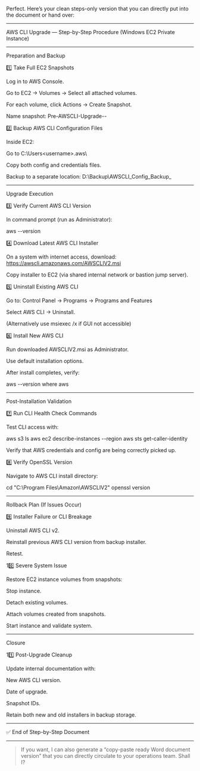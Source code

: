 Perfect. Here’s your clean steps-only version that you can directly put into the document or hand over:


---

AWS CLI Upgrade — Step-by-Step Procedure (Windows EC2 Private Instance)


---

Preparation and Backup

1️⃣ Take Full EC2 Snapshots

Log in to AWS Console.

Go to EC2 → Volumes → Select all attached volumes.

For each volume, click Actions → Create Snapshot.

Name snapshot:
Pre-AWSCLI-Upgrade-<InstanceName>-<DateTime>


2️⃣ Backup AWS CLI Configuration Files

Inside EC2:

Go to C:\Users\<username>\.aws\

Copy both config and credentials files.

Backup to a separate location:
D:\Backup\AWSCLI_Config_Backup_<Date>




---

Upgrade Execution

3️⃣ Verify Current AWS CLI Version

In command prompt (run as Administrator):

aws --version


4️⃣ Download Latest AWS CLI Installer

On a system with internet access, download: https://awscli.amazonaws.com/AWSCLIV2.msi

Copy installer to EC2 (via shared internal network or bastion jump server).


5️⃣ Uninstall Existing AWS CLI

Go to: Control Panel → Programs → Programs and Features

Select AWS CLI → Uninstall.


(Alternatively use msiexec /x if GUI not accessible)

6️⃣ Install New AWS CLI

Run downloaded AWSCLIV2.msi as Administrator.

Use default installation options.

After install completes, verify:

aws --version
where aws



---

Post-Installation Validation

7️⃣ Run CLI Health Check Commands

Test CLI access with:

aws s3 ls
aws ec2 describe-instances --region <region>
aws sts get-caller-identity

Verify that AWS credentials and config are being correctly picked up.


8️⃣ Verify OpenSSL Version

Navigate to AWS CLI install directory:

cd "C:\Program Files\Amazon\AWSCLIV2"
openssl version



---

Rollback Plan (If Issues Occur)

9️⃣ Installer Failure or CLI Breakage

Uninstall AWS CLI v2.

Reinstall previous AWS CLI version from backup installer.

Retest.


10️⃣ Severe System Issue

Restore EC2 instance volumes from snapshots:

Stop instance.

Detach existing volumes.

Attach volumes created from snapshots.

Start instance and validate system.




---

Closure

11️⃣ Post-Upgrade Cleanup

Update internal documentation with:

New AWS CLI version.

Date of upgrade.

Snapshot IDs.


Retain both new and old installers in backup storage.



---

✅ End of Step-by-Step Document


---

> If you want, I can also generate a “copy-paste ready Word document version” that you can directly circulate to your operations team.
Shall I?




